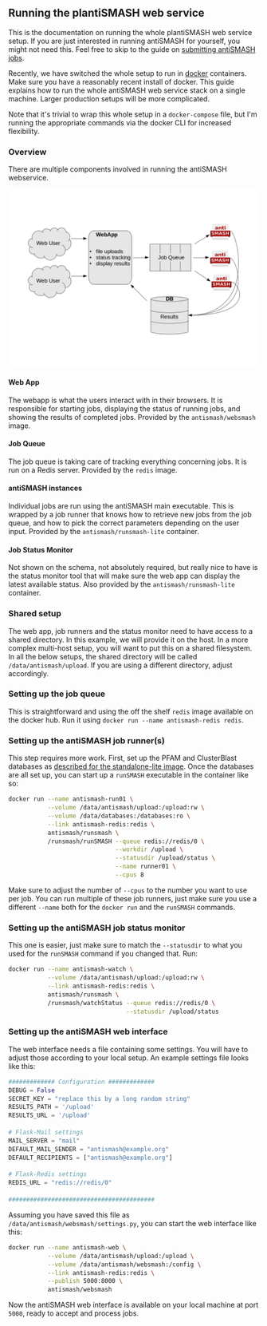 ## Running the plantiSMASH web service

This is the documentation on running the whole plantiSMASH web service setup.  If
you are just interested in running antiSMASH for yourself, you might not need
this. Feel free to skip to the guide on [submitting antiSMASH jobs](website_submission.md).

Recently, we have switched the whole setup to run in [docker](https://docker.io/)
containers. Make sure you have a reasonably recent install of docker.
This guide explains how to run the whole antiSMASH web service stack on a single
machine. Larger production setups will be more complicated.

Note that it's trivial to wrap this whole setup in a `docker-compose` file, but
I'm running the appropriate commands via the docker CLI for increased
flexibility.

### Overview

There are multiple components involved in running the antiSMASH webservice.

![antiSMASH architecture](antismash_architecture.png)

#### Web App

The webapp is what the users interact with in their browsers. It is responsible
for starting jobs, displaying the status of running jobs, and showing the
results of completed jobs. Provided by the `antismash/websmash` image.

#### Job Queue

The job queue is taking care of tracking everything concerning jobs. It is
run on a Redis server. Provided by the `redis` image.

#### antiSMASH instances

Individual jobs are run using the antiSMASH main executable. This is wrapped by
a job runner that knows how to retrieve new jobs from the job queue, and how to
pick the correct parameters depending on the user input. Provided by the
`antismash/runsmash-lite` container.

#### Job Status Monitor

Not shown on the schema, not absolutely required, but really nice to have is the
status monitor tool that will make sure the web app can display the latest
available status. Also provided by the `antismash/runsmash-lite` container.

### Shared setup

The web app, job runners and the status monitor need to have access to a shared
directory. In this example, we will provide it on the host. In a more complex
multi-host setup, you will want to put this on a shared filesystem.
In all the below setups, the shared directory will be called
`/data/antismash/upload`. If you are using a different directory, adjust
accordingly.

### Setting up the job queue

This is straightforward and using the off the shelf `redis` image available on
the docker hub. Run it using `docker run --name antismash-redis redis`.

### Setting up the antiSMASH job runner(s)

This step requires more work. First, set up the PFAM and ClusterBlast databases
as [described for the standalone-lite
image](install.md#antismash-standalone-lite). Once the databases are all set up,
you can start up a `runSMASH` executable in the container like so:
```sh
docker run --name antismash-run01 \
           --volume /data/antismash/upload:/upload:rw \
           --volume /data/databases:/databases:ro \
           --link antismash-redis:redis \
           antismash/runsmash \
           /runsmash/runSMASH --queue redis://redis/0 \
                              --workdir /upload \
                              --statusdir /upload/status \
                              --name runner01 \
                              --cpus 8
```

Make sure to adjust the number of `--cpus` to the number you want to use per
job. You can run multiple of these job runners, just make sure you use a
different `--name` both for the `docker run` and the `runSMASH` commands.

### Setting up the antiSMASH job status monitor

This one is easier, just make sure to match the `--statusdir` to what you used
for the `runSMASH` command if you changed that. Run:
```sh
docker run --name antismash-watch \
           --volume /data/antismash/upload:/upload:rw \
           --link antismash-redis:redis \
           antismash/runsmash \
           /runsmash/watchStatus --queue redis://redis/0 \
                                 --statusdir /upload/status
```

### Setting up the antiSMASH web interface

The web interface needs a file containing some settings. You will have to adjust
those according to your local setup. An example settings file looks like this:
```python
############# Configuration #############
DEBUG = False
SECRET_KEY = "replace this by a long random string"
RESULTS_PATH = '/upload'
RESULTS_URL = '/upload'

# Flask-Mail settings
MAIL_SERVER = "mail"
DEFAULT_MAIL_SENDER = "antismash@example.org"
DEFAULT_RECIPIENTS = ["antismash@example.org"]

# Flask-Redis settings
REDIS_URL = "redis://redis/0"

#########################################
```

Assuming you have saved this file as
`/data/antismash/websmash/settings.py`, you can start the web interface
like this:
```sh
docker run --name antismash-web \
           --volume /data/antismash/upload:/upload \
           --volume /data/antismash/websmash:/config \
           --link antismash-redis:redis \
           --publish 5000:8000 \
           antismash/websmash
```

Now the antiSMASH web interface is available on your local machine at port
`5000`, ready to accept and process jobs.
